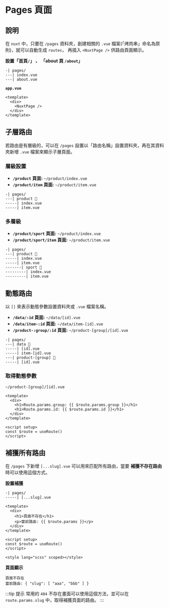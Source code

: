 # Pages 頁面

## 說明

在 `nuxt` 中，只要在 `/pages` 資料夾，創建相關的 `.vue` 檔案(「烤肉串」命名為原則)，就可以自動生成 `routes`，
再插入 `<NuxtPage />` 供路由頁面顯示。

**設置「首頁`/`」 、 「about 頁 `/about`」**

```text
-| pages/
---| index.vue
---| about.vue
```

**`app.vue`**

```vue {3}
<template>
  <div>
    <NuxtPage />
  </div>
</template>
```

## 子層路由

若路由是有層級的，可以在 `/pages` 設置以「路由名稱」設置資料夾，再在其資料夾新增 `.vue` 檔案來顯示子層頁面。

### 層級設置

- **`/product` 頁面:** `~/product/index.vue`
- **`/product/item` 頁面:** `~/product/item.vue`

```text {2-4}
-| pages/
---| product 📂
-----| index.vue
-----| item.vue
```

### 多層級

- **`/product/sport` 頁面:** `~/product/index.vue`
- **`/product/sport/item` 頁面:** `~/product/item.vue`

```text {5-7}
-| pages/
---| product 📂
-----| index.vue
-----| item.vue
-------| sport 📂
---------| index.vue
---------| item.vue
```

## 動態路由

以 `[]` 來表示動態參數設置資料夾或 `.vue` 檔案名稱。

- **`/data/:id` 頁面:** `~/data/[id].vue`
- **`/data/item-:id` 頁面:** `~/data/item-[id].vue`
- **`/product-:group/:id` 頁面:** `~/product-[group]/[id].vue`

```text
-| pages/
---| data 📂
-----| [id].vue
-----| item-[id].vue
---| product-[group] 📂
-----| [id].vue
```

### 取得動態參數

`~/product-[group]/[id].vue`

```vue {3-4}
<template>
  <div>
    <h1>Route.params.group: {{ $route.params.group }}</h1>
    <h1>Route.params.id: {{ $route.params.id }}</h1>
  </div>
</template>

<script setup>
const $route = useRoute()
</script>
```

## 補獲所有路由

在 `/pages` 下新增 `[...slug].vue` 可以用來匹配所有路由，當要 **補獲不存在路由** 時可以使用這個方式。

**設置補獲**

```
-| pages/
-----| [...slug].vue
```

```vue
<template>
  <div>
    <h1>頁面不存在</h1>
    <p>當前路由: {{ $route.params }}</p>
  </div>
</template>

<script setup>
const $route = useRoute()
</script>

<style lang="scss" scoped></style>
```

**頁面顯示**

```
頁面不存在
當前路由: { "slug": [ "aaa", "bbb" ] }
```

:::tip 提示
常用的 `404` 不存在畫面可以使用這個方法，並可以在 `route.params.slug` 中，取得補獲頁面的路由。
:::
